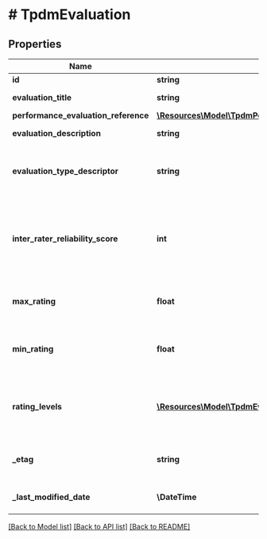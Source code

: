 # # TpdmEvaluation

## Properties

Name | Type | Description | Notes
------------ | ------------- | ------------- | -------------
**id** | **string** |  | [optional]
**evaluation_title** | **string** | The name or title of the evaluation. |
**performance_evaluation_reference** | [**\Resources\Model\TpdmPerformanceEvaluationReference**](TpdmPerformanceEvaluationReference.md) |  |
**evaluation_description** | **string** | The long description of the Evaluation. | [optional]
**evaluation_type_descriptor** | **string** | The type of the evaluation (e.g., observation, principal, peer, student survey, student growth). | [optional]
**inter_rater_reliability_score** | **int** | A score indicating how much homogeneity, or consensus, there is in the ratings given by judges. Most commonly a percentage scale (1-100) | [optional]
**max_rating** | **float** | The maximum summary numerical rating or score for the evaluation. | [optional]
**min_rating** | **float** | The minimum summary numerical rating or score for the evaluation. If omitted, assumed to be 0.0. | [optional]
**rating_levels** | [**\Resources\Model\TpdmEvaluationRatingLevel[]**](TpdmEvaluationRatingLevel.md) | An unordered collection of evaluationRatingLevels. The descriptive level(s) of ratings (cut scores) for the evaluation. | [optional]
**_etag** | **string** | A unique system-generated value that identifies the version of the resource. | [optional]
**_last_modified_date** | **\DateTime** | The date and time the resource was last modified. | [optional]

[[Back to Model list]](../../README.md#models) [[Back to API list]](../../README.md#endpoints) [[Back to README]](../../README.md)
